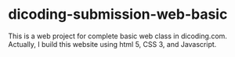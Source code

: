 # dicoding-submission-web-basic
This is a web project for complete basic web class in dicoding.com. Actually, I build this website using html 5, CSS 3, and Javascript. 


